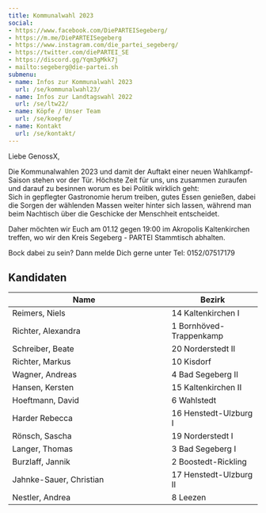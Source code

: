 ```yaml
---
title: Kommunalwahl 2023
social:
- https://www.facebook.com/DiePARTEISegeberg/
- https://m.me/DiePARTEISegeberg
- https://www.instagram.com/die_partei_segeberg/
- https://twitter.com/diePARTEI_SE
- https://discord.gg/Yqm3gMkk7j
- mailto:segeberg@die-partei.sh
submenu:
- name: Infos zur Kommunalwahl 2023
  url: /se/kommunalwahl23/
- name: Infos zur Landtagswahl 2022
  url: /se/ltw22/
- name: Köpfe / Unser Team
  url: /se/koepfe/
- name: Kontakt
  url: /se/kontakt/
---
```


Liebe GenossX,

Die Kommunalwahlen 2023 und damit der Auftakt einer neuen Wahlkampf-Saison stehen vor der Tür. Höchste Zeit für uns, uns zusammen zuraufen und darauf zu besinnen worum es bei Politik wirklich geht:  
Sich in gepflegter Gastronomie herum treiben, gutes Essen genießen, dabei die Sorgen der wählenden Massen weiter hinter sich lassen, während man beim Nachtisch über die Geschicke der Menschheit entscheidet.

Daher möchten wir Euch am 01.12 gegen 19:00 im Akropolis Kaltenkirchen treffen, wo wir den Kreis Segeberg - PARTEI Stammtisch abhalten.

Bock dabei zu sein? Dann melde Dich gerne unter Tel: 0152/07517179

## Kandidaten

| <div style="width:290px">Name</div> | | Bezirk                  |
|--------------------|-|-------------------------|
| Reimers, Niels     | | 14 Kaltenkirchen I      |
| Richter, Alexandra | | 1 Bornhöved-Trappenkamp |
| Schreiber, Beate   | | 20 Norderstedt II       |
| Richter, Markus    | | 10 Kisdorf              |
| Wagner, Andreas    | | 4 Bad Segeberg II       |
| Hansen, Kersten    | | 15 Kaltenkirchen II     |
| Hoeftmann, David   | | 6 Wahlstedt             |
| Harder Rebecca     | | 16 Henstedt-Ulzburg I   |
| Rönsch, Sascha     | | 19 Norderstedt I        |
| Langer, Thomas     | | 3 Bad Segeberg I        |
| Burzlaff, Jannik   | | 2 Boostedt-Rickling     |
| Jahnke-Sauer, Christian | | 17 Henstedt-Ulzburg II |
| Nestler, Andrea    | | 8 Leezen                |
